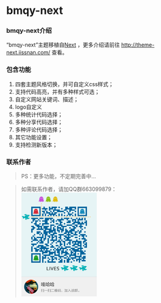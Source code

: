 # bmqy-next

### bmqy-next介绍
“bmqy-next”主题移植自[Next](http://theme-next.iissnan.com/) ，更多介绍请前往 http://theme-next.iissnan.com/ 查看。
### 包含功能
1. 四套主题风格切换，并可自定义css样式；
2. 支持代码高亮，并有多种样式可选；
3. 自定义网站关键词、描述；
4. logo自定义
5. 多种统计代码选择；
6. 多种分享代码选择；
7. 多种评论代码选择；
8. 其它功能设置； 
9. 支持检测新版本； 

### 联系作者
>PS：更多功能，不定期完善中...  
  
> 如需联系作者，请加QQ群663099879：  
> <img src="https://raw.githubusercontent.com/bmqy/taomi-tools/master/images/temp_qrcode_share_663099879.png" width="200" />
